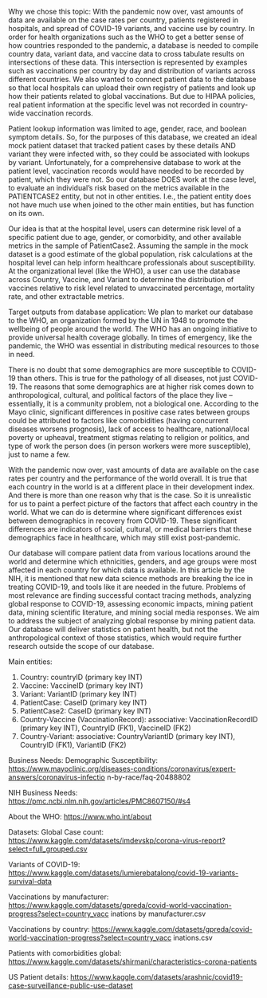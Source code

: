 Why we chose this topic:
With the pandemic now over, vast amounts of data are available on the case rates per country, patients registered in hospitals,
and spread of COVID-19 variants, and vaccine use by country. In order for health organizations such as the WHO to get a better sense
of how countries responded to the pandemic, a database is needed to compile country data, variant data, and vaccine data to cross tabulate
results on intersections of these data. This intersection is represented by examples such as vaccinations per country by day and
distribution of variants across different countries.
We also wanted to connect patient data to the database so that local hospitals can upload their own registry of patients and look
up how their patients related to global vaccinations. But due to HIPAA policies, real patient information at the specific level
was not recorded in country-wide vaccination records.

Patient lookup information was limited to age, gender, race, and boolean symptom details. So, for the purposes of this database, we created an ideal mock patient dataset that tracked patient cases by these details AND variant they were infected with, so they could be associated with lookups by variant. Unfortunately, for a comprehensive database to work at the patient level, vaccination records would have needed to be recorded by patient, which they were not. So our database DOES work at the case level, to evaluate an individual’s risk based on the metrics available in the PATIENTCASE2 entity, but not in other entities. I.e., the patient entity does not have much use when joined to the other main entities, but has function on its own.

Our idea is that at the hospital level, users can determine risk level of a specific patient due to age, gender, or comorbidity, and other available metrics
in the sample of PatientCase2. Assuming the sample in the mock dataset is a good estimate of the global population, risk calculations at the hospital level
can help inform healthcare professionals about susceptibility.
At the organizational level (like the WHO), a user can use the database across Country, Vaccine, and Variant to determine the distribution of vaccines
relative to risk level related to unvaccinated percentage, mortality rate, and other extractable metrics.

Target outputs from database application: 
We plan to market our database to the WHO, an organization formed by the UN in 1948 to promote the wellbeing of people
around the world. The WHO has an ongoing initiative to provide universal health coverage globally. In times of emergency,
like the pandemic, the WHO was essential in distributing medical resources to those in need.

There is no doubt that some demographics are more susceptible to COVID-19 than others. This is true for the pathology of all diseases, not just
COVID-19. The reasons that some demographics are at higher risk comes down to anthropological, cultural, and political
factors of the place they live – essentially, it is a community problem, not a biological one. According to the Mayo clinic,
significant differences in positive case rates between groups could be attributed to factors like comorbidities
(having concurrent diseases worsens prognosis), lack of access to healthcare, national/local poverty or upheaval, treatment
stigmas relating to religion or politics, and type of work the person does (in person workers were more susceptible), just to name a few. 

With the pandemic now over, vast amounts of data are available on the case rates per country and the performance of the world overall.
It is true that each country in the world is at a different place in their development index. And there is more than one reason why
that is the case. So it is unrealistic for us to paint a perfect picture of the factors that affect each country in the world. What
we can do is determine where significant differences exist between demographics in recovery from COVID-19. These significant
differences are indicators of social, cultural, or medical barriers that these demographics face in healthcare, which may still exist
post-pandemic. 

Our database will compare patient data from various locations around the world and determine which ethnicities,
genders, and age groups were most affected in each country for which data is available. In this article by the NIH, it is
mentioned that new data science methods are breaking the ice in treating COVID-19, and tools like it are needed in the future.
Problems of most relevance are finding successful contact tracing methods, analyzing global response to COVID-19, assessing economic
impacts, mining patient data, mining scientific literature, and mining social media responses. We aim to address the subject
of analyzing global response by mining patient data. Our database will deliver statistics on patient health, but not the anthropological
context of those statistics, which would require further research outside the scope of our database. 

Main entities:
1) Country: countryID (primary key INT)
2) Vaccine: VaccineID (primary key INT)
3) Variant: VariantID (primary key INT)
4) PatientCase: CaseID (primary key INT)
5) PatientCase2: CaseID (primary key INT)
6) Country-Vaccine (VaccinationRecord): associative: VaccinationRecordID (primary key INT), CountryID (FK1), VaccineID (FK2)
7) Country-Variant: associative: CountryVariantID (primary key INT), CountryID (FK1), VariantID (FK2)

Business Needs: 
Demographic Susceptibility: 
https://www.mayoclinic.org/diseases-conditions/coronavirus/expert-answers/coronavirus-infectio 
n-by-race/faq-20488802 

NIH Business Needs: 
https://pmc.ncbi.nlm.nih.gov/articles/PMC8607150/#s4 

About the WHO: 
https://www.who.int/about 

Datasets: 
Global Case count: 
https://www.kaggle.com/datasets/imdevskp/corona-virus-report?select=full_grouped.csv 

Variants of COVID-19: 
https://www.kaggle.com/datasets/lumierebatalong/covid-19-variants-survival-data 

Vaccinations by manufacturer: 
https://www.kaggle.com/datasets/gpreda/covid-world-vaccination-progress?select=country_vacc 
inations by manufacturer.csv 

Vaccinations by country:
https://www.kaggle.com/datasets/gpreda/covid-world-vaccination-progress?select=country_vacc 
inations.csv 

Patients with comorbidities global:
https://www.kaggle.com/datasets/shirmani/characteristics-corona-patients 

US Patient details:
https://www.kaggle.com/datasets/arashnic/covid19-case-surveillance-public-use-dataset 





